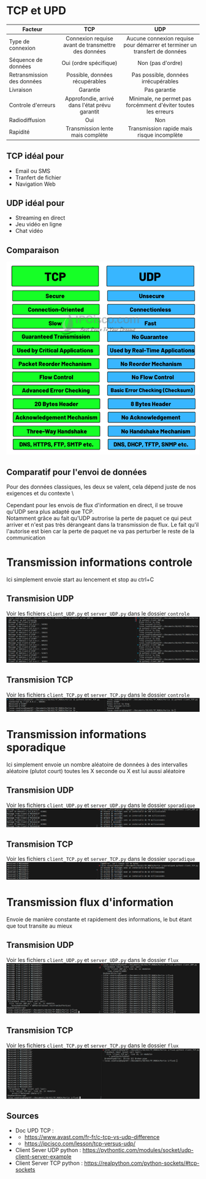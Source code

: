 # TCP et UPD 
|   Facteur   |   TCP |   UDP 
|---    |:-:    |:-:    
|   Type de connexion  |   Connexion requise avant de transmettre des données   |  Aucune connexion requise pour démarrer et terminer un transfert de données
|   Séquence de données   |   Oui (ordre spécifique)  |   Non (pas d'ordre)
|   Retransmission des données  |   Possible, données récupérables   |   Pas possible, données irrécupérables
|   Livraison  |   Garantie   |   Pas garantie
|   Controle d'erreurs  |   Approfondie, arrivé dans l'état prévu garantit   |   Minimale, ne permet pas forcémment d'éviter toutes les erreurs
|   Radiodiffusion  |   Oui   |   Non
|   Rapidité  |   Transmission lente mais complète   |   Transmission rapide mais risque incomplète
 
## TCP idéal pour 
- Email ou SMS
- Tranfert de fichier
- Navigation Web

## UDP idéal pour 
- Streaming en direct
- Jeu vidéo en ligne
- Chat vidéo

## Comparaison
![Comparison](img/tcp-vs-udp-comparison-ipcisco.com_.png)

## Comparatif pour l'envoi de données
Pour des données classiques, les deux se valent, cela dépend juste de nos exigences et du contexte \

Cependant pour les envois de flux d'information en direct, il se trouve qu'UDP sera plus adapté que TCP. \
Notamment grâce au fait qu'UDP autrorise la perte de paquet ce qui peut arriver et n'est pas très dérangeant dans la transmission de flux. Le fait qu'il l'autorise est bien car la perte de paquet ne va pas perturber le reste de la communication

# Transmission informations controle
Ici simplement envoie start au lencement et stop au ctrl+C
## Transmision UDP
Voir les fichiers `client_UDP.py` et `server_UDP.py` dans le dossier `controle`
![Client server UDP](img/client_server_udp.png)
## Transmision TCP
Voir les fichiers `client_TCP.py` et `server_TCP.py` dans le dossier `controle`
![Client server TCP](img/client_server_tcp.png)

# Transmission informations sporadique
Ici simplement envoie un nombre aléatoire de données à des intervalles aléatoire (plutot court) toutes les X seconde ou X est lui aussi aléatoire
## Transmision UDP
Voir les fichiers `client_UDP.py` et `server_UDP.py` dans le dossier `sporadique`
![Client server UDP](img/client_server_UDP_sporadique.png)
## Transmision TCP
Voir les fichiers `client_TCP.py` et `server_TCP.py` dans le dossier `sporadique`
![Client server TCP](img/client_server_TCP_sporadique.png)

# Transmission flux d'information
Envoie de manière constante et rapidement des informations, le but étant que tout transite au mieux
## Transmision UDP
Voir les fichiers `client_UDP.py` et `server_UDP.py` dans le dossier `flux`
![Client server UDP](img/client_server_UDP_flux.png)
## Transmision TCP
Voir les fichiers `client_TCP.py` et `server_TCP.py` dans le dossier `flux`
![Client server TCP](img/client_server_TCP_flux.png)

## Sources 
- Doc UPD TCP : 
- - https://www.avast.com/fr-fr/c-tcp-vs-udp-difference
- - https://ipcisco.com/lesson/tcp-versus-udp/
- Client Sever UDP python : https://pythontic.com/modules/socket/udp-client-server-example
- Client Server TCP python : https://realpython.com/python-sockets/#tcp-sockets